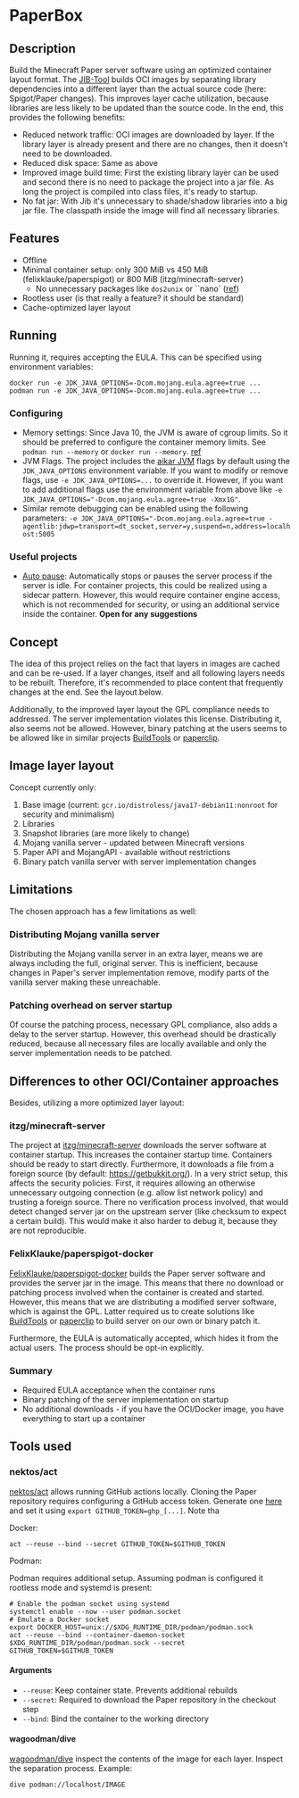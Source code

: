 # PaperBox

## Description

Build the Minecraft Paper server software using an optimized container layout format. The
[JIB-Tool](https://github.com/GoogleContainerTools/jib) builds OCI images by separating library dependencies into
a different layer than the actual source code (here: Spigot/Paper changes). This improves layer cache utilization,
because libraries are less likely to be updated than the source code. In the end, this provides the following benefits:

* Reduced network traffic: OCI images are downloaded by layer. If the library layer is already present and there are no
  changes, then it doesn't need to be downloaded.
* Reduced disk space: Same as above
* Improved image build time: First the existing library layer can be used and second there is no need to package the
  project into a jar file. As long the project is compiled into class files, it's ready to startup.
* No fat jar: With Jib it's unnecessary to shade/shadow libraries into a big jar file. The classpath inside the image
  will find all necessary libraries.

## Features

* Offline
* Minimal container setup: only 300 MiB vs 450 MiB (felixklauke/paperspigot) or 800 MiB (itzg/minecraft-server)
  * No unnecessary packages like `dos2unix` or ``nano` ([ref](https://github.com/itzg/docker-minecraft-server/blob/8f8acc40f5a779c8cc3b0de4909a0e41894d7218/Dockerfile#L21))
* Rootless user (is that really a feature? it should be standard)
* Cache-optimized layer layout

## Running

Running it, requires accepting the EULA. This can be specified using environment variables:
```shell
docker run -e JDK_JAVA_OPTIONS=-Dcom.mojang.eula.agree=true ...
podman run -e JDK_JAVA_OPTIONS=-Dcom.mojang.eula.agree=true ...
```

### Configuring

* Memory settings: Since Java 10, the JVM is aware of cgroup limits. So it should be preferred to configure
  the container memory limits. See `podman run --memory` or `docker run --memory`.
  [ref](https://www.atamanroman.dev/articles/usecontainersupport-to-the-rescue/)
* JVM Flags. The project includes the [aikar JVM](ttps://paper.readthedocs.io/en/latest/server/aikar-flags.html) flags
  by default using the `JDK_JAVA_OPTIONS` environment variable. If you want to modify or remove flags, use
  `-e JDK_JAVA_OPTIONS=...` to override it. However, if you want to add additional flags use the environment variable
  from above like `-e JDK_JAVA_OPTIONS="-Dcom.mojang.eula.agree=true -Xmx1G"`.
* Similar remote debugging can be enabled using the following parameters:
  `-e JDK_JAVA_OPTIONS="-Dcom.mojang.eula.agree=true -agentlib:jdwp=transport=dt_socket,server=y,suspend=n,address=localhost:5005`

### Useful projects

* [Auto pause](https://github.com/timvisee/lazymc): Automatically stops or pauses the server process if the server is
  idle. For container projects, this could be realized using a sidecar pattern. However, this would require container
  engine access, which is not recommended for security, or using an additional service inside the container.
  **Open for any suggestions**

## Concept

The idea of this project relies on the fact that layers in images are cached and can be re-used. If a layer changes,
itself and all following layers needs to be rebuilt. Therefore, it's recommended to place content that frequently
changes at the end. See the layout below.

Additionally, to the improved layer layout the GPL compliance needs to addressed. The server implementation violates
this license. Distributing it, also seems not be allowed. However, binary patching at the users seems to be allowed
like in similar projects [BuildTools](https://www.spigotmc.org/wiki/buildtools/) or
[paperclip](https://github.com/PaperMC/Paperclip).

## Image layer layout

Concept currently only:
1. Base image (current: `gcr.io/distroless/java17-debian11:nonroot` for security and minimalism)
2. Libraries
3. Snapshot libraries (are more likely to change)
4. Mojang vanilla server - updated between Minecraft versions
5. Paper API and MojangAPI - available without restrictions
6. Binary patch vanilla server with server implementation changes

## Limitations

The chosen approach has a few limitations as well:

### Distributing Mojang vanilla server

Distributing the Mojang vanilla server in an extra layer, means we are always including the full, original server. This
is inefficient, because changes in Paper's server implementation remove, modify parts of the vanilla server making
these unreachable.

### Patching overhead on server startup

Of course the patching process, necessary GPL compliance, also adds a delay to the server startup. However, this
overhead should be drastically reduced, because all necessary files are locally available and only the server
implementation needs to be patched.

## Differences to other OCI/Container approaches

Besides, utilizing a more optimized layer layout:

### itzg/minecraft-server

The project at [itzg/minecraft-server](https://hub.docker.com/r/itzg/minecraft-server) downloads the server software
at container startup. This increases the container startup time. Containers should be ready to start directly.
Furthermore, it downloads a file from a foreign source (by default: https://getbukkit.org/). In a very strict setup,
this affects the security policies. First, it requires allowing an otherwise unnecessary outgoing connection
(e.g. allow list network policy) and trusting a foreign source. There no verification process involved, that would
detect changed server jar on the upstream server (like checksum to expect a certain build). This would make it also
harder to debug it, because they are not reproducible.

### FelixKlauke/paperspigot-docker

[FelixKlauke/paperspigot-docker](https://github.com/FelixKlauke/paperspigot-docker) builds the Paper server software
and provides the server jar in the image. This means that there no download or patching process involved when the
container is created and started. However, this means that we are distributing a modified server software, which is
against the GPL. Latter required us to create solutions like [BuildTools](https://www.spigotmc.org/wiki/buildtools/) or
[paperclip](https://github.com/PaperMC/Paperclip) to build server on our own or binary patch it.

Furthermore, the EULA is automatically accepted, which hides it from the actual users. The process should be opt-in
explicitly.

### Summary

* Required EULA acceptance when the container runs
* Binary patching of the server implementation on startup
* No additional downloads - if you have the OCI/Docker image, you have everything to start up a container

## Tools used

### nektos/act

[nektos/act](https://github.com/nektos/act) allows running GitHub actions locally. Cloning the Paper
repository requires configuring a GitHub access token. Generate one [here](https://github.com/settings/tokens/new) and
set it using `export GITHUB_TOKEN=ghp_[...]`. Note tha

Docker:
```shell
act --reuse --bind --secret GITHUB_TOKEN=$GITHUB_TOKEN
```

Podman:

Podman requires additional setup. Assuming podman is configured it rootless mode and systemd is present:
```shell
# Enable the podman socket using systemd
systemctl enable --now --user podman.socket
# Emulate a Docker socket
export DOCKER_HOST=unix://$XDG_RUNTIME_DIR/podman/podman.sock
act --reuse --bind --container-daemon-socket $XDG_RUNTIME_DIR/podman/podman.sock --secret GITHUB_TOKEN=$GITHUB_TOKEN
```

#### Arguments

* `--reuse`: Keep container state. Prevents additional rebuilds
* `--secret`: Required to download the Paper repository in the checkout step
* `--bind`: Bind the container to the working directory

#### wagoodman/dive

[wagoodman/dive](https://github.com/wagoodman/dive) inspect the contents of the image for each layer. Inspect the
separation process. Example:

```shell
dive podman://localhost/IMAGE
```
